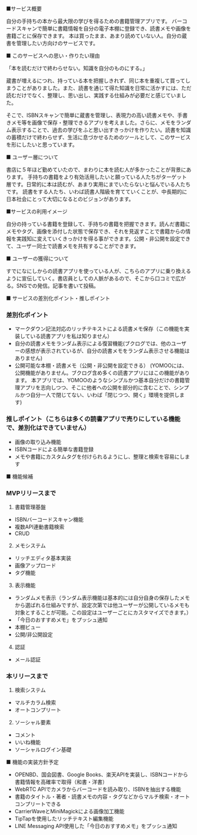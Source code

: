 
■サービス概要

自分の手持ちの本から最大限の学びを得るための書籍管理アプリです。
バーコードスキャンで簡単に書籍情報を自分の電子本棚に登録でき、読書メモや画像を書籍ごとに保存できます。
本は買ったまま、あまり読めていない人。自分の蔵書を管理したい方向けのサービスです。

■ このサービスへの思い・作りたい理由

「本を読むだけで終わらせない。知識を自分のものにする。」

蔵書が増えるにつれ、持っている本を把握しきれず、同じ本を重複して買ってしまうことがありました。また、読書を通じて得た知識を日常に活かすには、ただ読むだけでなく、整理し、思い出し、実践する仕組みが必要だと感じていました。

そこで、ISBNスキャンで簡単に蔵書を管理し、表現力の高い読書メモや、手書きメモ等を画像で保存・整理できるアプリを考えました。さらに、メモをランダム表示することで、過去の学びをふと思い出すきっかけを作りたい。読書を知識の蓄積だけで終わらせず、生活に息づかせるためのツールとして、このサービスを形にしたいと思っています。

■ ユーザー層について

書店に５年ほど勤めていたので、まわりに本を読む人が多かったことが背景にあります。
手持ちの書籍をより有効活用したいと願っている人たちがターゲット層です。日常的に本は読むが、あまり実用にまでいたらないと悩んでいる人たちです。
読書をする人たち、いわば読書人階級を育てていくことが、中長期的に日本社会にとって大切になるとのビジョンがあります。

■サービスの利用イメージ

自分の持っている書籍を登録して、手持ちの書籍を把握できます。読んだ書籍にメモやタグ、画像を添付した状態で保存でき、それを見返すことで書籍からの情報を実践知に変えていくきっかけを得る事ができます。公開・非公開を設定できて、ユーザー同士で読書メモを共有することができます。

■ ユーザーの獲得について

すでになにしからの読書アプリを使っている人が、こちらのアプリに乗り換えるように宣伝していく。書店員としての人脈があるので、そこから口コミで広がる。SNSでの発信。記事を書いて投稿。

■ サービスの差別化ポイント・推しポイント

### 差別化ポイント
- マークダウン記法対応のリッチテキストによる読書メモ保存（この機能を実装している読書アプリを私は知りません）
- 自分の読書メモをランダム表示による復習機能(ブクログでは、他のユーザーの感想が表示されているが、自分の読書メモをランダム表示させる機能はありません)
- 公開可能な本棚・読書メモ（公開・非公開を設定できる）
(YOMOOには、公開機能がありません。ブクログ含め多くの読書アプリにはこの機能があります。
本アプリでは、YOMOOのようなシンプルかつ基本自分だけの書籍管理アプリを志向しつつ、そこに他者への公開を部分的に含むことで、シンプルかつ自分一人で閉じてない、いわば「閉じつつ、開く」環境を提供します)

### 推しポイント（こちらは多くの読書アプリで売りにしている機能で、差別化はできていません）
- 画像の取り込み機能
- ISBNコードによる簡単な書籍登録
- メモや書籍にカスタムタグを付けられるようにし、整理と検索を容易にします

■ 機能候補

### MVPリリースまで

1. 書籍管理基盤
- ISBNバーコードスキャン機能
- 複数API連動書籍検索
- CRUD
2. メモシステム
- リッチエディタ基本実装
- 画像アップロード
- タグ機能

3. 表示機能
- ランダムメモ表示（ランダム表示機能は基本的には自分自身の保存したメモから選ばれる仕組みですが、設定次第では他ユーザーが公開しているメモも対象とすることが可能。この設定はユーザーごとにカスタマイズできます。）
- 「今日のおすすめメモ」をプッシュ通知
- 本棚ビュー
- 公開/非公開設定
4. 認証
- メール認証


### 本リリースまで

1. 検索システム
- マルチカラム検索
- オートコンプリート
2. ソーシャル要素
- コメント
- いいね機能
- ソーシャルログイン基礎

■ 機能の実装方針予定

- OPENBD、国会図書、Google Books、楽天APIを実装し、ISBNコードから書籍情報を高確率で取得（和書・洋書）
- WebRTC APIでカメラからバーコードを読み取り、ISBNを抽出する機能
- 書籍のタイトル・著者・読書メモの内容・タグなどからマルチ検索・オートコンプリートできる
- CarrierWaveとMiniMagickによる画像加工機能
- TipTapを使用したリッチテキスト編集機能
- LINE Messaging API使用した「今日のおすすめメモ」をプッシュ通知